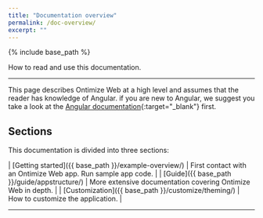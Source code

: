```yaml
---
title: "Documentation overview"
permalink: /doc-overview/
excerpt: ""
---
```


{% include base_path %}

How to read and use this documentation.

---
This page describes Ontimize Web at a high level and assumes that the reader has knowledge of Angular. if you are new to Angular, we suggest you take a look at the [Angular documentation](https://angular.io/docs/ts/latest/){:target="_blank"} first.


## Sections

This documentation is divided into three sections:

| [Getting started]({{ base_path }}/example-overview/) | First contact with an Ontimize Web app. Run sample app code.   |
| [Guide]({{ base_path }}/guide/appstructure/)                  | More extensive documentation covering Ontimize Web in depth. |
| [Customization]({{ base_path }}/customize/theming/)            | How to customize the application.   |


---
